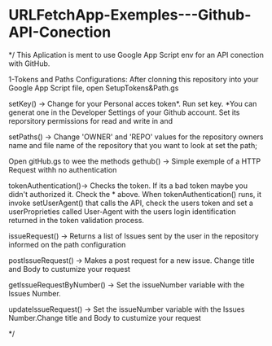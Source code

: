 # URLFetchApp-Exemples---Github-API-Conection
*/
This Aplication is ment to use Google App Script env for an API conection with GitHub.

1-Tokens and Paths Configurations:
After clonning this repository into your Google App Script file, open SetupTokens&Path.gs

setKey() -> Change <youtoken> for your Personal acces token*. Run set key.
*You can generat one in the Developer Settings of your Github account. Set its reporsitory permissions for read and write in <metadata> and <administration and issues>

setPaths() -> Change 'OWNER' and 'REPO' values for the repository owners name and file name of the repository that you want to look at set the path;

Open gitHub.gs to wee the methods
gethub() -> Simple exemple of a HTTP Request withh no authentication

tokenAuthentication()-> Checks the token. If its a bad token maybe you didn't authorized it. Check the * above.
When tokenAuthentication() runs, it invoke setUserAgent() that calls the API, check the users token and set a userProprieties called User-Agent with the users login identification returned in the token validation process.

issueRequest() -> Returns a list of Issues sent by the user in the repository informed on the path configuration

postIssueRequest() -> Makes a post request for a new issue. Change title and Body to custumize your request

getIssueRequestByNumber() -> Set the issueNumber variable with the Issues Number.

updateIssueRequest() -> Set the issueNumber variable with the Issues Number.Change title and Body to custumize your request


*/


